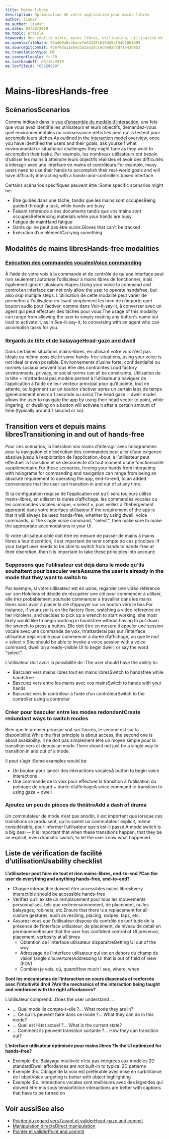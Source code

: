 ```yaml
---
title: Mains-libres
description: Optimisation de votre application pour mains libres
author: liamar
ms.author: liamar
ms.date: 04/20/2019
ms.topic: article
keywords: Une réalité mixte, mains libres, utilisation, utilisation de ciblage, interaction, conception
ms.openlocfilehash: 59a460a0c46ace7e633381019d29af54b1061695
ms.sourcegitcommit: 45676da11ebe33a2aa3dccec0e8ad7d714420853
ms.translationtype: MT
ms.contentlocale: fr-FR
ms.lasthandoff: 05/15/2019
ms.locfileid: "65629020"
---
```

# <a name="hands-free"></a><span data-ttu-id="e57ea-104">Mains-libres</span><span class="sxs-lookup"><span data-stu-id="e57ea-104">Hands-free</span></span>



## <a name="scenarios"></a><span data-ttu-id="e57ea-105">Scénarios</span><span class="sxs-lookup"><span data-stu-id="e57ea-105">Scenarios</span></span>

<span data-ttu-id="e57ea-106">Comme indiqué dans le [vue d’ensemble du modèle d’interaction](interaction-fundamentals.md), une fois que vous avez identifié les utilisateurs et leurs objectifs, demandez-vous quel environnementales ou connaissance défis liés peut qu’ils testent pour accomplir leurs tâches.</span><span class="sxs-lookup"><span data-stu-id="e57ea-106">As outlined in the [interaction model overview](interaction-fundamentals.md), once you have identified the users and their goals, ask yourself what environmental or situational challenges they might face as they work to accomplish their tasks.</span></span> <span data-ttu-id="e57ea-107">Par exemple, les nombreux utilisateurs ont besoin d’utiliser les mains à atteindre leurs objectifs réalistes et avoir des difficultés à interagir avec une interface en mains et contrôleurs.</span><span class="sxs-lookup"><span data-stu-id="e57ea-107">For example, many users need to use their hands to accomplish their real-world goals and will have difficulty interacting with a hands-and-controllers based interface.</span></span> 

<span data-ttu-id="e57ea-108">Certains scénarios spécifiques peuvent être :</span><span class="sxs-lookup"><span data-stu-id="e57ea-108">Some specific scenarios might be:</span></span> 
* <span data-ttu-id="e57ea-109">Être guidés dans une tâche, tandis que les mains sont occupés</span><span class="sxs-lookup"><span data-stu-id="e57ea-109">Being guided through a task, while hands are busy</span></span>
* <span data-ttu-id="e57ea-110">Faisant référence à des documents tandis que vos mains sont occupés</span><span class="sxs-lookup"><span data-stu-id="e57ea-110">Referencing materials while your hands are busy</span></span>
* <span data-ttu-id="e57ea-111">Fatigue de main</span><span class="sxs-lookup"><span data-stu-id="e57ea-111">Hand fatigue</span></span>
* <span data-ttu-id="e57ea-112">Gants qui ne peut pas être suivis.</span><span class="sxs-lookup"><span data-stu-id="e57ea-112">Gloves that can't be tracked</span></span>
* <span data-ttu-id="e57ea-113">Exécution d’un élément</span><span class="sxs-lookup"><span data-stu-id="e57ea-113">Carrying something</span></span>


## <a name="hands-free-modalities"></a><span data-ttu-id="e57ea-114">Modalités de mains libres</span><span class="sxs-lookup"><span data-stu-id="e57ea-114">Hands-free modalities</span></span>

### <a name="voice-commandingvoice-designmd"></a>[<span data-ttu-id="e57ea-115">Exécution des commandes vocales</span><span class="sxs-lookup"><span data-stu-id="e57ea-115">Voice commanding</span></span>](voice-design.md)

<span data-ttu-id="e57ea-116">À l’aide de votre voix à la commande et de contrôle de qu'une interface peut non seulement autoriser l’utilisateur à mains libres de fonctionner, mais également ignorer plusieurs étapes.</span><span class="sxs-lookup"><span data-stu-id="e57ea-116">Using your voice to command and control an interface can not only allow the user to operate handsfree, but also skip multiple steps.</span></span> <span data-ttu-id="e57ea-117">L’utilisation de cette modalité peut varier de permettre à l’utilisateur en lisant simplement les nom de n’importe quel bouton audio pour l’activer, comme dans Voir-it-say-it, à converser avec un agent qui peut effectuer des tâches pour vous.</span><span class="sxs-lookup"><span data-stu-id="e57ea-117">The usage of this modality can range from allowing the user to simply reading any button's name out loud to activate it, as in See-it-say-it, to conversing with an agent who can accomplish tasks for you.</span></span>



### <a name="head-gaze-and-dwellgaze-and-dwellmd"></a>[<span data-ttu-id="e57ea-118">Regards de tête et de balayage</span><span class="sxs-lookup"><span data-stu-id="e57ea-118">Head-gaze and dwell</span></span>](gaze-and-dwell.md)

<span data-ttu-id="e57ea-119">Dans certaines situations mains-libres, en utilisant votre voix n’est pas idéale ou même possible.</span><span class="sxs-lookup"><span data-stu-id="e57ea-119">In some hands-free situations, using your voice is not ideal or even possible.</span></span> <span data-ttu-id="e57ea-120">Environnements d’usine forte, confidentialité ou normes sociaux peuvent tous être des contraintes.</span><span class="sxs-lookup"><span data-stu-id="e57ea-120">Loud factory environments, privacy, or social norms can all be constraints.</span></span> <span data-ttu-id="e57ea-121">Utilisation de la tête + m’attarderai pas modèle permet à l’utilisateur à naviguer de l’application à l’aide de leur vecteur principal pour qu’il pointe, tout en attente, ou logement sur un bouton s’activer après un certain laps de temps (généralement environ 1 seconde ou ainsi).</span><span class="sxs-lookup"><span data-stu-id="e57ea-121">The head gaze + dwell model allows the user to navigate the app by using their head vector to point, while lingering, or dwelling on a button will activate it after a certain amount of time (typically around 1 second or so).</span></span> 


## <a name="transitioning-in-and-out-of-hands-free"></a><span data-ttu-id="e57ea-122">Transition vers et depuis mains libres</span><span class="sxs-lookup"><span data-stu-id="e57ea-122">Transitioning in and out of hands-free</span></span>

<span data-ttu-id="e57ea-123">Pour ces scénarios, la libération vos mains d’interagir avec hologrammes pour la navigation et d’exécution des commandes peut aller d’une exigence absolue jusqu'à l’exploitation de l’application,-bout, à l’utilisateur peut effectuer la transition et se déconnecte d’à tout moment d’une fonctionnalité supplémentaire.</span><span class="sxs-lookup"><span data-stu-id="e57ea-123">For these scenarios, freeing your hands from interacting with holograms for commanding and navigation can range from being an absolute requirement to operating the app, end-to-end, to an added convenience that the user can transition in and out of at any time.</span></span> 

<span data-ttu-id="e57ea-124">Si la configuration requise de l’application est qu’il sera toujours utilisé mains-libres, en utilisant la durée d’affichage, les commandes vocales ou les commandes vocales unique, « select », puis veillez à l’hébergement approprié dans votre interface utilisateur.</span><span class="sxs-lookup"><span data-stu-id="e57ea-124">If the requirement of the app is that it will always be used hands-free, whether by using dwell, voice commands, or the single voice command, "select", then make sure to make the appropriate accomodations in your UI.</span></span> 

<span data-ttu-id="e57ea-125">Si votre utilisateur cible doit être en mesure de passer de mains à mains libres à leur discrétion, il est important de tenir compte de ces principes :</span><span class="sxs-lookup"><span data-stu-id="e57ea-125">If your target user needs to be able to switch from hands to hands-free at their discretion, then it is important to take these principles into account:</span></span>

### <a name="assume-the-user-is-already-in-the-mode-that-they-want-to-switch-to"></a><span data-ttu-id="e57ea-126">Supposons que l’utilisateur est déjà dans le mode qu’ils souhaitent pour basculer vers</span><span class="sxs-lookup"><span data-stu-id="e57ea-126">Assume the user is already in the mode that they want to switch to</span></span>
<span data-ttu-id="e57ea-127">Par exemple, si votre utilisateur est en usine, regarder une vidéo référence sur son Hololens et décide de récupérer une clé pour commencer à utiliser, elle très probablement souhaite commencer à travailler dans les mains libres sans avoir à placer la clé d’appuyer sur un bouton vers le bas.</span><span class="sxs-lookup"><span data-stu-id="e57ea-127">For instance, if your user is on the factory floor, watching a video reference on her Hololens, and decides to pick up a wrench to start working, she most likely would like to begin working in handsfree without having to put down the wrench to press a button.</span></span> <span data-ttu-id="e57ea-128">Elle doit être en mesure d’appeler une session vocale avec une commande de voix, m’attarderai pas sur l’interface utilisateur déjà visible pour commencer à durée d’affichage, ou que le mot « select ».</span><span class="sxs-lookup"><span data-stu-id="e57ea-128">She should be able to invoke a voice session with a voice command, dwell on already-visible UI to begin dwell, or say the word "select".</span></span>

<span data-ttu-id="e57ea-129">L’utilisateur doit avoir la possibilité de :</span><span class="sxs-lookup"><span data-stu-id="e57ea-129">The user should have the ability to:</span></span> 
* <span data-ttu-id="e57ea-130">Basculez vers mains libres tout en mains libres</span><span class="sxs-lookup"><span data-stu-id="e57ea-130">Switch to handsfree while handsfree</span></span>
* <span data-ttu-id="e57ea-131">Basculez vers entre les mains avec vos mains</span><span class="sxs-lookup"><span data-stu-id="e57ea-131">Switch to hands with your hands</span></span>
* <span data-ttu-id="e57ea-132">Basculez vers le contrôleur à l’aide d’un contrôleur</span><span class="sxs-lookup"><span data-stu-id="e57ea-132">Switch to the controller using a controller</span></span> 

### <a name="create-redundant-ways-to-switch-modes"></a><span data-ttu-id="e57ea-133">Créer pour basculer entre les modes redondant</span><span class="sxs-lookup"><span data-stu-id="e57ea-133">Create redundant ways to switch modes</span></span>
<span data-ttu-id="e57ea-134">Bien que le premier principe soit sur l’accès, le second est sur la disponibilité.</span><span class="sxs-lookup"><span data-stu-id="e57ea-134">While the first principle is about access, the second one is about availability.</span></span> <span data-ttu-id="e57ea-135">Il ne doit pas simplement être un moyen simple pour la transition vers et depuis un mode.</span><span class="sxs-lookup"><span data-stu-id="e57ea-135">There should not just be a single way to transition in and out of a mode.</span></span> 

<span data-ttu-id="e57ea-136">Il peut s’agir :</span><span class="sxs-lookup"><span data-stu-id="e57ea-136">Some examples would be:</span></span> 
* <span data-ttu-id="e57ea-137">Un bouton pour lancer des interactions vocales</span><span class="sxs-lookup"><span data-stu-id="e57ea-137">A button to begin voice interactions</span></span>
* <span data-ttu-id="e57ea-138">Une commande de la voix pour effectuer la transition à l’utilisation du pointage de regard + durée d’affichage</span><span class="sxs-lookup"><span data-stu-id="e57ea-138">A voice command to transition to using gaze + dwell</span></span>

### <a name="add-a-dash-of-drama"></a><span data-ttu-id="e57ea-139">Ajoutez un peu de pièces de théâtre</span><span class="sxs-lookup"><span data-stu-id="e57ea-139">Add a dash of drama</span></span>
<span data-ttu-id="e57ea-140">Un commutateur de mode n’est pas anodin, il est important que lorsque ces transitions se produisent, qu’ils soient un commutateur explicit, même considérable, pour informer l’utilisateur que s’est-il passé.</span><span class="sxs-lookup"><span data-stu-id="e57ea-140">A mode switch is a big deal -- it is important that when these transitions happen, that they be an explicit, even dramatic switch, to let the user know what happened.</span></span> 


## <a name="usability-checklist"></a><span data-ttu-id="e57ea-141">Liste de vérification de facilité d’utilisation</span><span class="sxs-lookup"><span data-stu-id="e57ea-141">Usability checklist</span></span>

<span data-ttu-id="e57ea-142">**L’utilisateur peut faire de tout et rien mains-libres, end-to-end ?**</span><span class="sxs-lookup"><span data-stu-id="e57ea-142">**Can the user do everything and anything hands-free, end-to-end?**</span></span>
* <span data-ttu-id="e57ea-143">Chaque interactible doivent être accessibles mains libres</span><span class="sxs-lookup"><span data-stu-id="e57ea-143">Every interactible should be accessible hands-free</span></span>
* <span data-ttu-id="e57ea-144">Vérifiez qu’il existe un remplacement pour tous les mouvements personnalisés, tels que redimensionnement, de placement, où les balayages, robinets, etc.</span><span class="sxs-lookup"><span data-stu-id="e57ea-144">Ensure that there is a replacement for all custom gestures, such as resizing, placing, swipes, taps, etc.</span></span>
* <span data-ttu-id="e57ea-145">Assurez-vous que l’utilisateur dispose du contrôle de certitude de la présence de l’interface utilisateur, de placement, de niveau de détail en permanence</span><span class="sxs-lookup"><span data-stu-id="e57ea-145">Ensure that the user has confident control of UI presence, placement, verbosity at all times</span></span>
    * <span data-ttu-id="e57ea-146">Obtention de l’interface utilisateur disparaître</span><span class="sxs-lookup"><span data-stu-id="e57ea-146">Getting UI out of the way</span></span>
    * <span data-ttu-id="e57ea-147">Adressage de l’interface utilisateur qui est en dehors du champ de vision (angle d’ouverture)</span><span class="sxs-lookup"><span data-stu-id="e57ea-147">Addressing UI that is out of field of view (FOV)</span></span>
    * <span data-ttu-id="e57ea-148">Combien je vois, où, quand</span><span class="sxs-lookup"><span data-stu-id="e57ea-148">How much I see, where, when</span></span>

<span data-ttu-id="e57ea-149">**Sont les mécanismes de l’interaction en cours dispensés et renforcés avec l’intuitivité droit ?**</span><span class="sxs-lookup"><span data-stu-id="e57ea-149">**Are the mechanics of the interaction being taught and reinforced with the right affordances?**</span></span>

<span data-ttu-id="e57ea-150">L’utilisateur comprend...</span><span class="sxs-lookup"><span data-stu-id="e57ea-150">Does the user understand ...</span></span>
* <span data-ttu-id="e57ea-151">... Quel mode ils compte-t-elle ?</span><span class="sxs-lookup"><span data-stu-id="e57ea-151">... What mode they are in?</span></span>
* <span data-ttu-id="e57ea-152">... Ce qu’ils peuvent faire dans ce mode ?</span><span class="sxs-lookup"><span data-stu-id="e57ea-152">... What they can do in this mode?</span></span>
* <span data-ttu-id="e57ea-153">... Quel est l’état actuel ?</span><span class="sxs-lookup"><span data-stu-id="e57ea-153">... What is the current state?</span></span>
* <span data-ttu-id="e57ea-154">... Comment ils peuvent transition sortante ?</span><span class="sxs-lookup"><span data-stu-id="e57ea-154">... How they can transition out?</span></span>
    
<span data-ttu-id="e57ea-155">**L’interface utilisateur optimisée pour mains libres ?**</span><span class="sxs-lookup"><span data-stu-id="e57ea-155">**Is the UI optimized for hands-free?**</span></span>   

* <span data-ttu-id="e57ea-156">Exemple :</span><span class="sxs-lookup"><span data-stu-id="e57ea-156">Ex.</span></span> <span data-ttu-id="e57ea-157">Balayage intuitivité n’est pas intégrées aux modèles 2D standard</span><span class="sxs-lookup"><span data-stu-id="e57ea-157">Dwell affordances are not built-in to typical 2D patterns</span></span>
* <span data-ttu-id="e57ea-158">Exemple :</span><span class="sxs-lookup"><span data-stu-id="e57ea-158">Ex.</span></span> <span data-ttu-id="e57ea-159">Ciblage de la voix est préférable avec mise en surbrillance de l’objet</span><span class="sxs-lookup"><span data-stu-id="e57ea-159">Voice targeting is better with object highlighting</span></span>
* <span data-ttu-id="e57ea-160">Exemple :</span><span class="sxs-lookup"><span data-stu-id="e57ea-160">Ex.</span></span> <span data-ttu-id="e57ea-161">Interactions vocales sont meilleures avec des légendes qui doivent être mis sous tension</span><span class="sxs-lookup"><span data-stu-id="e57ea-161">Voice interactions are better with captions that have to be turned on</span></span>


## <a name="see-also"></a><span data-ttu-id="e57ea-162">Voir aussi</span><span class="sxs-lookup"><span data-stu-id="e57ea-162">See also</span></span>
* [<span data-ttu-id="e57ea-163">Pointer du regard vers l’avant et valider</span><span class="sxs-lookup"><span data-stu-id="e57ea-163">Head-gaze and commit</span></span>](gaze-and-commit.md)
* [<span data-ttu-id="e57ea-164">Manipulation directe</span><span class="sxs-lookup"><span data-stu-id="e57ea-164">Direct manipulation</span></span>](direct-manipulation.md)
* [<span data-ttu-id="e57ea-165">Pointer et valider</span><span class="sxs-lookup"><span data-stu-id="e57ea-165">Point and commit</span></span>](point-and-commit.md)
